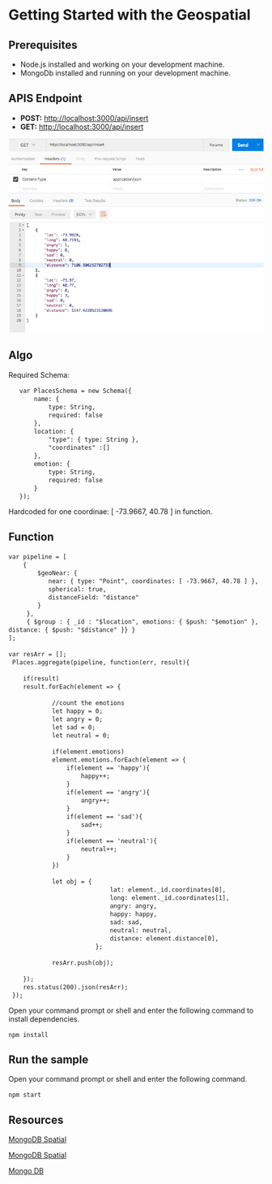 # Getting Started with the Geospatial #

## Prerequisites
- Node.js installed and working on your development machine. 
- MongoDb installed and running on your development machine.

## APIS Endpoint
- **POST:** [http://localhost:3000/api/insert](http://localhost:3000/api/insert)
- **GET:** [http://localhost:3000/api/insert](http://localhost:3000/api/insert)

![Response](response.png)


## Algo
Required Schema:
 ```Shell
    var PlacesSchema = new Schema({
        name: {
            type: String,
            required: false
        },
        location: {
            "type": { type: String },
            "coordinates" :[]
        },
        emotion: {
            type: String,
            required: false
        }
    });
 ```   

Hardcoded for one coordinae: [ -73.9667, 40.78 ] in function.

## Function

    var pipeline = [
        {
            $geoNear: {
               near: { type: "Point", coordinates: [ -73.9667, 40.78 ] },
               spherical: true,
               distanceField: "distance"
            }
         },
         { $group : { _id : "$location", emotions: { $push: "$emotion" }, distance: { $push: "$distance" }} }
    ];

    var resArr = [];
     Places.aggregate(pipeline, function(err, result){
        
        if(result)
        result.forEach(element => {

                //count the emotions
                let happy = 0;
                let angry = 0;
                let sad = 0;
                let neutral = 0;

                if(element.emotions)
                element.emotions.forEach(element => {
                    if(element == 'happy'){
                        happy++;
                    }
                    if(element == 'angry'){
                        angry++;
                    }
                    if(element == 'sad'){
                        sad++;
                    }
                    if(element == 'neutral'){
                        neutral++;
                    }
                }) 

                let obj = {
                                lat: element._id.coordinates[0],
                                long: element._id.coordinates[1],
                                angry: angry,
                                happy: happy,
                                sad: sad,
                                neutral: neutral,
                                distance: element.distance[0],
                            };

                resArr.push(obj);
                
        });
        res.status(200).json(resArr);
     });    

Open your command prompt or shell and enter the following command to install dependencies.
 ```Shell
npm install
```
 ## Run the sample
 Open your command prompt or shell and enter the following command.
 ```Shell
npm start
```

## Resources ##

[MongoDB Spatial](https://docs.mongodb.com/manual/reference/command/geoSearch/)

[MongoDB Spatial](https://docs.mongodb.com/manual/geospatial-queries/)

[Mongo DB](http://excellencenodejsblog.com/mongoose-aggregation-count-group-match-project/)

